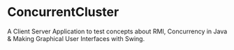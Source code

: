 # ConcurrentCluster

A Client Server Application to test concepts about RMI, Concurrency in Java & Making Graphical User Interfaces with Swing.
